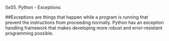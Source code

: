0x05. Python - Exceptions

##Exceptions are things that happen while a program is running that prevent the instructions from proceeding normally. Python has an exception handling framework that makes developing more robust and error-resistant programming possible.
